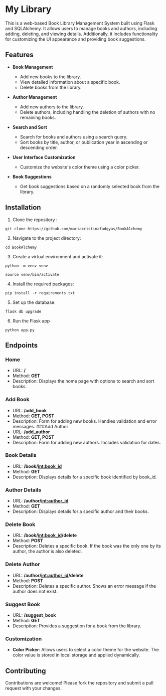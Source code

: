 # My Library

This is a web-based Book Library Management System built using Flask and SQLAlchemy. It allows users to manage books and authors, including adding, deleting, and viewing details. Additionally, it includes functionality for customizing the UI appearance and providing book suggestions.

## Features

- **Book Management**
  - Add new books to the library.
  - View detailed information about a specific book.
  - Delete books from the library.

- **Author Management**
  - Add new authors to the library.
  - Delete authors, including handling the deletion of authors with no remaining books.

- **Search and Sort**
  - Search for books and authors using a search query.
  - Sort books by title, author, or publication year in ascending or descending order.

- **User Interface Customization**
  - Customize the website's color theme using a color picker.

- **Book Suggestions**
  - Get book suggestions based on a randomly selected book from the library.

## Installation

1. Clone the repository :
```
git clone https://github.com/mariacristinafadgyas/BookAlchemy
```
2. Navigate to the project directory:
```
cd BookAlchemy
```
3. Create a virtual environment and activate it:
```
python -m venv venv
```
```
source venv/bin/activate
```
4. Install the required packages:
```
pip install -r requirements.txt
```
5. Set up the database:
```
flask db upgrade
```
6. Run the Flask app
```
python app.py
```
## Endpoints
### Home
- URL: **/**
- Method: **GET**
- Description: Displays the home page with options to search and sort books.
### Add Book
- URL: **/add_book**
- Method: **GET, POST**
- Description: Form for adding new books. Handles validation and error messages.
###Add Author
- URL: **/add_author**
- Method: **GET, POST**
- Description: Form for adding new authors. Includes validation for dates.
### Book Details
- URL: **/book/<int:book_id>**
- Method: **GET**
- Description: Displays details for a specific book identified by book_id.
### Author Details
- URL: **/author/<int:author_id>**
- Method: **GET**
- Description: Displays details for a specific author and their books.
### Delete Book
- URL: **/book/<int:book_id>/delete**
- Method: **POST**
- Description: Deletes a specific book. If the book was the only one by its author, the author is also deleted.
### Delete Author
- URL: **/author/<int:author_id>/delete**
- Method: **POST**
- Description: Deletes a specific author. Shows an error message if the author does not exist.
### Suggest Book
- URL: **/suggest_book**
- Method: **GET**
- Description: Provides a suggestion for a book from the library.
### Customization
- **Color Picker**: Allows users to select a color theme for the website. The color value is stored in local storage and applied dynamically.

## Contributing
Contributions are welcome! Please fork the repository and submit a pull request with your changes.